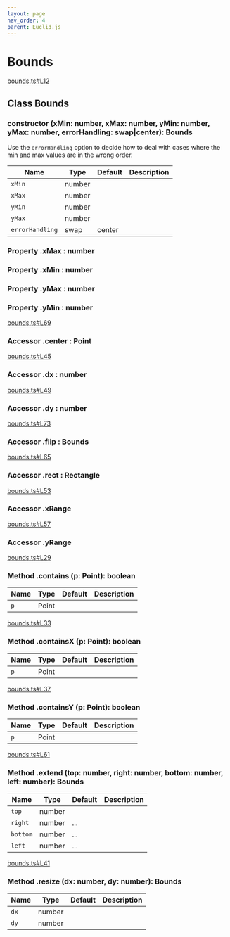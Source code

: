 ```yaml
---
layout: page
nav_order: 4
parent: Euclid.js
---
```


# Bounds

<div class="docs-item" markdown="1">

<div><a class="source" target="_blank" href="https://github.com/mathigon/euclid.js/tree/master/src/bounds.ts#L12">bounds.ts#L12</a></div>

## <span class="pill">Class</span> Bounds

<div class="docs-item" markdown="1">

### constructor <span class="signature">(xMin: number, xMax: number, yMin: number, yMax: number, errorHandling: swap|center): Bounds</span>

Use the `errorHandling` option to decide how to deal with cases where the
min and max values are in the wrong order.

| Name | Type | Default | Description |
| --- | --- | --- | --- |
| `xMin` | number |  |  |
| `xMax` | number |  |  |
| `yMin` | number |  |  |
| `yMax` | number |  |  |
| `errorHandling` | swap|center |  |  |


</div>

<div class="docs-item" markdown="1">

### <span class="pill">Property</span> .xMax <span class="signature">: number</span>

</div>

<div class="docs-item" markdown="1">

### <span class="pill">Property</span> .xMin <span class="signature">: number</span>

</div>

<div class="docs-item" markdown="1">

### <span class="pill">Property</span> .yMax <span class="signature">: number</span>

</div>

<div class="docs-item" markdown="1">

### <span class="pill">Property</span> .yMin <span class="signature">: number</span>

</div>

<div class="docs-item" markdown="1">

<div><a class="source" target="_blank" href="https://github.com/mathigon/euclid.js/tree/master/src/bounds.ts#L69">bounds.ts#L69</a></div>

### <span class="pill">Accessor</span> .center <span class="signature">: Point</span>

</div>

<div class="docs-item" markdown="1">

<div><a class="source" target="_blank" href="https://github.com/mathigon/euclid.js/tree/master/src/bounds.ts#L45">bounds.ts#L45</a></div>

### <span class="pill">Accessor</span> .dx <span class="signature">: number</span>

</div>

<div class="docs-item" markdown="1">

<div><a class="source" target="_blank" href="https://github.com/mathigon/euclid.js/tree/master/src/bounds.ts#L49">bounds.ts#L49</a></div>

### <span class="pill">Accessor</span> .dy <span class="signature">: number</span>

</div>

<div class="docs-item" markdown="1">

<div><a class="source" target="_blank" href="https://github.com/mathigon/euclid.js/tree/master/src/bounds.ts#L73">bounds.ts#L73</a></div>

### <span class="pill">Accessor</span> .flip <span class="signature">: Bounds</span>

</div>

<div class="docs-item" markdown="1">

<div><a class="source" target="_blank" href="https://github.com/mathigon/euclid.js/tree/master/src/bounds.ts#L65">bounds.ts#L65</a></div>

### <span class="pill">Accessor</span> .rect <span class="signature">: Rectangle</span>

</div>

<div class="docs-item" markdown="1">

<div><a class="source" target="_blank" href="https://github.com/mathigon/euclid.js/tree/master/src/bounds.ts#L53">bounds.ts#L53</a></div>

### <span class="pill">Accessor</span> .xRange

</div>

<div class="docs-item" markdown="1">

<div><a class="source" target="_blank" href="https://github.com/mathigon/euclid.js/tree/master/src/bounds.ts#L57">bounds.ts#L57</a></div>

### <span class="pill">Accessor</span> .yRange

</div>

<div class="docs-item" markdown="1">

<div><a class="source" target="_blank" href="https://github.com/mathigon/euclid.js/tree/master/src/bounds.ts#L29">bounds.ts#L29</a></div>

### <span class="pill">Method</span> .contains <span class="signature">(p: Point): boolean</span>

| Name | Type | Default | Description |
| --- | --- | --- | --- |
| `p` | Point |  |  |


</div>

<div class="docs-item" markdown="1">

<div><a class="source" target="_blank" href="https://github.com/mathigon/euclid.js/tree/master/src/bounds.ts#L33">bounds.ts#L33</a></div>

### <span class="pill">Method</span> .containsX <span class="signature">(p: Point): boolean</span>

| Name | Type | Default | Description |
| --- | --- | --- | --- |
| `p` | Point |  |  |


</div>

<div class="docs-item" markdown="1">

<div><a class="source" target="_blank" href="https://github.com/mathigon/euclid.js/tree/master/src/bounds.ts#L37">bounds.ts#L37</a></div>

### <span class="pill">Method</span> .containsY <span class="signature">(p: Point): boolean</span>

| Name | Type | Default | Description |
| --- | --- | --- | --- |
| `p` | Point |  |  |


</div>

<div class="docs-item" markdown="1">

<div><a class="source" target="_blank" href="https://github.com/mathigon/euclid.js/tree/master/src/bounds.ts#L61">bounds.ts#L61</a></div>

### <span class="pill">Method</span> .extend <span class="signature">(top: number, right: number, bottom: number, left: number): Bounds</span>

| Name | Type | Default | Description |
| --- | --- | --- | --- |
| `top` | number |  |  |
| `right` | number | ... |  |
| `bottom` | number | ... |  |
| `left` | number | ... |  |


</div>

<div class="docs-item" markdown="1">

<div><a class="source" target="_blank" href="https://github.com/mathigon/euclid.js/tree/master/src/bounds.ts#L41">bounds.ts#L41</a></div>

### <span class="pill">Method</span> .resize <span class="signature">(dx: number, dy: number): Bounds</span>

| Name | Type | Default | Description |
| --- | --- | --- | --- |
| `dx` | number |  |  |
| `dy` | number |  |  |


</div>

</div>